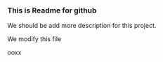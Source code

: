 ### This is Readme for github
We should be add more description for this project.

We modify this file


ooxx
